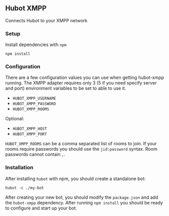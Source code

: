 ## Hubot XMPP

Connects Hubot to your XMPP network 

### Setup

Install dependencies with `npm`

	npm install

### Configuration

There are a few configuration values you can use when getting hubot-xmpp
running. The XMPP adapter requires only 3 (5 if you need specify server
and port) environment variables to be set to able to use it.

* `HUBOT_XMPP_USERNAME`
* `HUBOT_XMPP_PASSWORD`
* `HUBOT_XMPP_ROOMS`

Optional:

* `HUBOT_XMPP_HOST`
* `HUBOT_XMPP_PORT`

`HUBOT_XMPP_ROOMS` can be a comma separated list of rooms to join.  If
your rooms require passwords you should use the `jid:password` syntax.
Room passwords cannot contain `,`.

### Installation

After installing `hubot` with npm, you should create a standalone bot:

	hubot -c ./my-bot

After creating your new bot, you should modify the `package.json` and add the
`hubot-xmpp` dependency. After running `npm install` you should be ready to configure
and start up your bot.
